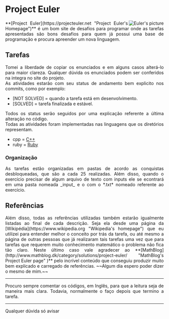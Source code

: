 # Project Euler

<img align="right" alt="Euler's picture" src="https://www.biography.com/.image/c_fill,cs_srgb,dpr_1.0,g_face,h_300,q_80,w_300/MTE5NDg0MDU1NDE1MzI2MjIz/leonhard-euler-21342391-1-402.jpg">

<div align="justify">**[Project Euler](https://projecteuler.net "Project Euler's Homepage")** é um bom site de desafios para programar onde as tarefas apresentadas são bons desafios para quem já possui uma base de programação e procura apreender um nova linguagem.</div>

## Tarefas

<div align="justify">Tomei a liberdade de copiar os enunciados e em alguns casos alterá-lo para maior clareza. Qualquer dúvida os enunciados podem ser conferidos na integra no site do projeto.</div>

<div align="justify">As atividades estarão com seu status de andamento bem explicito nos commits, como por exemplo:</div>


* [NOT SOLVED] = quando a tarefa está em desenvolvimento.
* [SOLVED] = tarefa finalizada e estável.

<div align="justify">Todos os status serão seguidos por uma explicação referente a última alteração no código.</div>

<div align="justify">Todas as atividades foram implementadas nas linguagens que os diretórios representam.</div>

* cpp = [C++](http://www.cplusplus.com)
* ruby = [Ruby](https://www.ruby-lang.org)

### Organização

<div align="justify">As tarefas estão organizadas em pastas de acordo as conquistas desbloqueadas, que são a cada 25 realizadas. Além disso, quando o exercício precisar de algum arquivo de texto com inputs ele se econtrará em uma pasta nomeada _input_ e o com o *.txt* nomeado referente ao exercício.</div>

## Referências

<div align="justify">Além disso, todas as referências utilizadas também estarão igualmente listadas ao final de cada descrição. Seja ela desde uma página da [Wikipédia](https://www.wikipedia.org "Wikipedia's homepage") que eu utilizei para entender melhor o conceito por trás da tarefa, ou até mesmo a página de outras pessoas que já realizaram tais tarefas uma vez que para tarefas que requerem muito conhecimento matemático o problema não fica tão claro. Neste último caso vale agradecer ao **[MathBlog](http://www.mathblog.dk/category/solutions/project-euler/ "MathBlog's Project Euler page" )** pelo incrível conteúdo que conseguiu produzir muito bem explicado e carregado de referências. ~~Algum dia espero poder dizer o mesmo de mim.~~</div>

***

<div align="justify">Procuro sempre comentar os códigos, em Inglês, para que a leitura seja de maneira mais clara. Todavia, normalmente o faço depois que termino a tarefa.</div>

***

<div align="justify">Qualquer dúvida só avisar</div>
